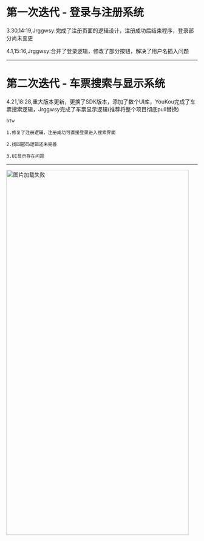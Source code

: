 # 第一次迭代 - 登录与注册系统

3.30,14:19,Jrggwsy:完成了注册页面的逻辑设计，注册成功后结束程序，登录部分尚未变更

4.1,15:16,Jrggwsy:合并了登录逻辑，修改了部分按钮，解决了用户名插入问题

----

# 第二次迭代 - 车票搜索与显示系统

4.21,18:28,重大版本更新，更换了SDK版本，添加了数个UI库，YouKou完成了车票搜索逻辑，Jrggwsy完成了车票显示逻辑(推荐将整个项目彻底pull替换)

    btw

    1.修复了注册逻辑，注册成功可直接登录进入搜索界面

    2.找回密码逻辑还未完善

    3.UI显示存在问题

----

<img src="https://github.com/Jrggwsy/fast-dev-tickit-order/blob/master/demo.gif" width="480" height="960" alt="图片加载失败"/>